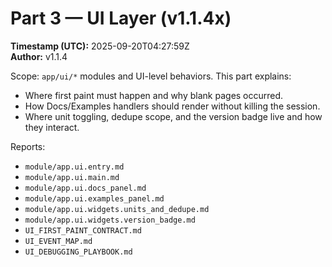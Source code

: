 # Part 3 — UI Layer (v1.1.4x)

**Timestamp (UTC):** 2025-09-20T04:27:59Z  
**Author:** v1.1.4

Scope: `app/ui/*` modules and UI-level behaviors. This part explains:
- Where first paint must happen and why blank pages occurred.
- How Docs/Examples handlers should render without killing the session.
- Where unit toggling, dedupe scope, and the version badge live and how they interact.

Reports:
- `module/app.ui.entry.md`
- `module/app.ui.main.md`
- `module/app.ui.docs_panel.md`
- `module/app.ui.examples_panel.md`
- `module/app.ui.widgets.units_and_dedupe.md`
- `module/app.ui.widgets.version_badge.md`
- `UI_FIRST_PAINT_CONTRACT.md`
- `UI_EVENT_MAP.md`
- `UI_DEBUGGING_PLAYBOOK.md`
